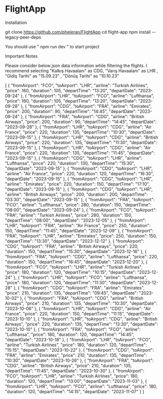 # FlightApp
Installation

git clone https://github.com/pheleran/FlightApp
cd flight-app
npm install --legacy-peer-deps

You should use " npm run dev " to start project

Important Notes

Please consider below json data information while filtering the flights.
I recommend selecting "Kalkış Havaalanı"  as CDG, "Varış Havaalanı" as LHR , "Gidiş Tarihi" as "15.09.23" , "Dönüş Tarihi" as "10.10.23"

[
  {
    "fromAirport": "FCO",
    "toAirport": "LHR",
    "airline": "Turkish Airlines",
    "price": 160,
    "duration": 105,
    "departTime": "13:20",
    "departDate": "2023-09-24"
  },
  {
    "fromAirport": "LHR",
    "toAirport": "FCO",
    "airline": "Lufthansa",
    "price": 160,
    "duration": 105,
    "departTime": "13:20",
    "departDate": "2023-09-28"
  },
  {
    "fromAirport": "CDG",
    "toAirport": "FRA",
    "airline": "Emirates",
    "price": 200,
    "duration": 90,
    "departTime": "14:45",
    "departDate": "2023-09-24"
  },
  {
    "fromAirport": "FRA",
    "toAirport": "CDG",
    "airline": "British Airways",
    "price": 200,
    "duration": 90,
    "departTime": "14:45",
    "departDate": "2023-09-28"
  },
  {
    "fromAirport": "LHR",
    "toAirport": "CDG",
    "airline": "Air France",
    "price": 220,
    "duration": 135,
    "departTime": "10:30",
    "departDate": "2023-09-15"
  },
  {
    "fromAirport": "LHR",
    "toAirport": "CDG",
    "airline": "British Airways",
    "price": 220,
    "duration": 135,
    "departTime": "11:30",
    "departDate": "2023-09-15"
  },
  {
    "fromAirport": "LHR",
    "toAirport": "CDG",
    "airline": "Air France",
    "price": 220,
    "duration": 135,
    "departTime": "11:45",
    "departDate": "2023-09-15"
  },
  {
    "fromAirport": "CDG",
    "toAirport": "LHR",
    "airline": "Lufthansa",
    "price": 220,
    "duration": 130,
    "departTime": "15:30",
    "departDate": "2023-09-15"
  },
  {
    "fromAirport": "CDG",
    "toAirport": "LHR",
    "airline": "Air France",
    "price": 220,
    "duration": 120,
    "departTime": "16:30",
    "departDate": "2023-09-15"
  },
  {
    "fromAirport": "CDG",
    "toAirport": "LHR",
    "airline": "Emirates",
    "price": 220,
    "duration": 150,
    "departTime": "17:10",
    "departDate": "2023-09-15"
  },
  {
    "fromAirport": "CDG",
    "toAirport": "LHR",
    "airline": "British Airways",
    "price": 200,
    "duration": 200,
    "departTime": "03:30",
    "departDate": "2023-09-15"
  },
  {
    "fromAirport": "FRA",
    "toAirport": "FCO",
    "airline": "Lufthansa",
    "price": 280,
    "duration": 150,
    "departTime": "08:00",
    "departDate": "2023-09-24"
  },
  {
    "fromAirport": "FCO",
    "toAirport": "FRA",
    "airline": "Turkish Airlines",
    "price": 280,
    "duration": 150,
    "departTime": "08:00",
    "departDate": "2023-12-05"
  },
  {
    "fromAirport": "LHR",
    "toAirport": "FRA",
    "airline": "Air France",
    "price": 250,
    "duration": 150,
    "departTime": "11:45",
    "departDate": "2023-12-09"
  },
  {
    "fromAirport": "FRA",
    "toAirport": "LHR",
    "airline": "Emirates",
    "price": 250,
    "duration": 150,
    "departTime": "13:30",
    "departDate": "2023-12-12"
  },
  {
    "fromAirport": "CDG",
    "toAirport": "FRA",
    "airline": "British Airways",
    "price": 220,
    "duration": 150,
    "departTime": "15:30",
    "departDate": "2023-12-16"
  },
  {
    "fromAirport": "FRA",
    "toAirport": "CDG",
    "airline": "Lufthansa",
    "price": 220,
    "duration": 150,
    "departTime": "16:45",
    "departDate": "2023-12-20"
  },
  {
    "fromAirport": "FCO",
    "toAirport": "LHR",
    "airline": "Turkish Airlines",
    "price": 180,
    "duration": 120,
    "departTime": "10:15",
    "departDate": "2023-12-24"
  },
  {
    "fromAirport": "LHR",
    "toAirport": "FCO",
    "airline": "Lufthansa",
    "price": 180,
    "duration": 120,
    "departTime": "11:30",
    "departDate": "2023-12-28"
  },
  {
    "fromAirport": "CDG",
    "toAirport": "FRA",
    "airline": "Emirates",
    "price": 210,
    "duration": 135,
    "departTime": "09:45",
    "departDate": "2023-10-02"
  },
  {
    "fromAirport": "FRA",
    "toAirport": "CDG",
    "airline": "British Airways",
    "price": 210,
    "duration": 135,
    "departTime": "10:30",
    "departDate": "2023-10-06"
  },
  {
    "fromAirport": "LHR",
    "toAirport": "CDG",
    "airline": "Air France",
    "price": 220,
    "duration": 150,
    "departTime": "11:15",
    "departDate": "2023-10-10"
  },
  {
    "fromAirport": "LHR",
    "toAirport": "CDG",
    "airline": "British Airways",
    "price": 220,
    "duration": 135,
    "departTime": "13:30",
    "departDate": "2023-10-10"
  },
  {
    "fromAirport": "FRA",
    "toAirport": "FCO",
    "airline": "Lufthansa",
    "price": 180,
    "duration": 120,
    "departTime": "14:45",
    "departDate": "2023-10-18"
  },
  {
    "fromAirport": "LHR",
    "toAirport": "FCO",
    "airline": "Turkish Airlines",
    "price": 180,
    "duration": 120,
    "departTime": "15:15",
    "departDate": "2023-10-22"
  },
  {
    "fromAirport": "CDG",
    "toAirport": "FRA",
    "airline": "Emirates",
    "price": 210,
    "duration": 135,
    "departTime": "10:30",
    "departDate": "2023-10-26"
  },
  {
    "fromAirport": "FRA",
    "toAirport": "CDG",
    "airline": "British Airways",
    "price": 210,
    "duration": 135,
    "departTime": "11:45",
    "departDate": "2023-10-30"
  },
  {
    "fromAirport": "FCO",
    "toAirport": "LHR",
    "airline": "Turkish Airlines",
    "price": 180,
    "duration": 120,
    "departTime": "13:00",
    "departDate": "2023-11-03"
  },
  {
    "fromAirport": "LHR",
    "toAirport": "FCO",
    "airline": "Lufthansa",
    "price": 180,
    "duration": 120,
    "departTime": "14:15",
    "departDate": "2023-11-07"
  }
]
